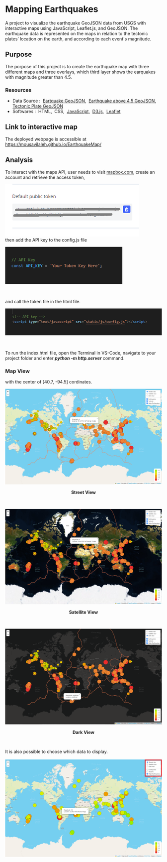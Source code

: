 # Mapping Earthquakes
A project to visualize the earthquake GeoJSON data from USGS with interactive maps using JavaScript, Leaflet.js, and GeoJSON.
The earthquake data is represented on the maps in relation to the tectonic plates’ location on the earth, and according to each event's magnitude.

## Purpose
The porpose of this project is to create the earthquake map with three different maps and three overlays, which third layer shows the earquakes with magnitude greater than 4.5.


### Resources

- Data Source :&nbsp; [Eartquake GeoJSON](https://earthquake.usgs.gov/earthquakes/feed/v1.0/summary/all_week.geojson),&nbsp; [Earthquake above 4.5 GeoJSON](https://earthquake.usgs.gov/earthquakes/feed/v1.0/summary/4.5_week.geojson),&nbsp; [Tectonic Plate GeoJSON](https://raw.githubusercontent.com/fraxen/tectonicplates/master/GeoJSON/PB2002_boundaries.json)
- Softwares :&nbsp; HTML,&nbsp; CSS,&nbsp; [JavaScript](https://www.w3schools.com/js/default.asp),&nbsp; [D3.js](https://d3js.org/),&nbsp; [Leaflet](https://leafletjs.com/examples/geojson/)

## Link to interactive map
The deployed webpage is accessible at &nbsp;  https://mousavilaleh.github.io/EarthquakeMap/  <br/>


## Analysis
To interact with the maps API, user needs to visit [mapbox.com](https://www.mapbox.com/), create an account and retrieve the access token,
<br/>

![01.png](images/01.png) <br/>
then add the API key to the config.js  file
<br/>

![02.png](images/02.png)

<br/>

and call the token file in the html file.
<br/>

![07.png](images/07.png)

<br/>

To run the index.html file, open the Terminal in VS-Code, navigate to your project folder and enter  _**python -m http.server**_  command. <br/>




### Map View

with the center of [40.7, -94.5] cordinates.  <br/>

![03.png](images/03.png)
<p align="center"><b>Street View </b></p>

<br/>

![04.png](images/04.png)
<p align="center"><b>Satellite View</b></p>

<br/>

![05.png](images/05.png)
<p align="center"><b>Dark View </b></p>

<br/>

It is also possible to choose which data to display.  
<br/>
![06.png](images/06.png)

<br/>
